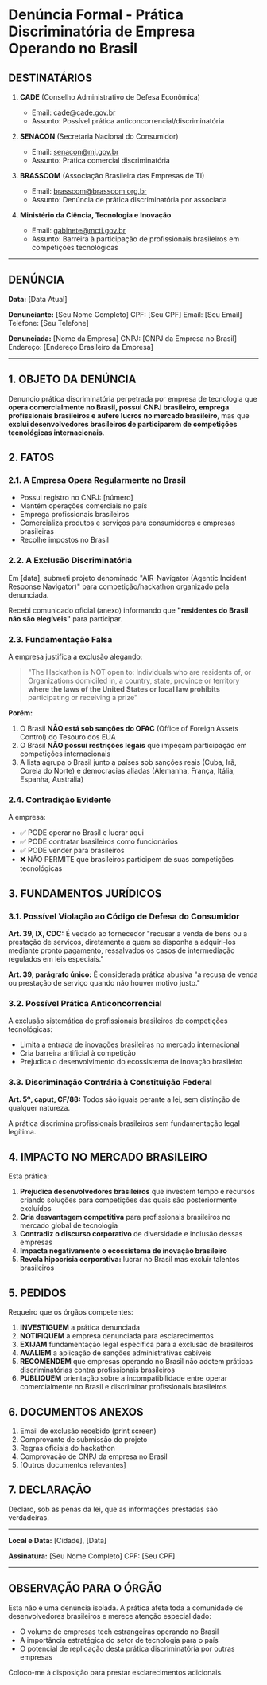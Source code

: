 # Denúncia Formal - Prática Discriminatória de Empresa Operando no Brasil

## DESTINATÁRIOS

1. **CADE** (Conselho Administrativo de Defesa Econômica)
   - Email: cade@cade.gov.br
   - Assunto: Possível prática anticoncorrencial/discriminatória

2. **SENACON** (Secretaria Nacional do Consumidor)
   - Email: senacon@mj.gov.br
   - Assunto: Prática comercial discriminatória

3. **BRASSCOM** (Associação Brasileira das Empresas de TI)
   - Email: brasscom@brasscom.org.br
   - Assunto: Denúncia de prática discriminatória por associada

4. **Ministério da Ciência, Tecnologia e Inovação**
   - Email: gabinete@mcti.gov.br
   - Assunto: Barreira à participação de profissionais brasileiros em competições tecnológicas

---

## DENÚNCIA

**Data:** [Data Atual]

**Denunciante:** [Seu Nome Completo]
CPF: [Seu CPF]
Email: [Seu Email]
Telefone: [Seu Telefone]

**Denunciada:** [Nome da Empresa]
CNPJ: [CNPJ da Empresa no Brasil]
Endereço: [Endereço Brasileiro da Empresa]

---

## 1. OBJETO DA DENÚNCIA

Denuncio prática discriminatória perpetrada por empresa de tecnologia que **opera comercialmente no Brasil, possui CNPJ brasileiro, emprega profissionais brasileiros e aufere lucros no mercado brasileiro**, mas que **exclui desenvolvedores brasileiros de participarem de competições tecnológicas internacionais**.

## 2. FATOS

### 2.1. A Empresa Opera Regularmente no Brasil
- Possui registro no CNPJ: [número]
- Mantém operações comerciais no país
- Emprega profissionais brasileiros
- Comercializa produtos e serviços para consumidores e empresas brasileiras
- Recolhe impostos no Brasil

### 2.2. A Exclusão Discriminatória
Em [data], submeti projeto denominado "AIR-Navigator (Agentic Incident Response Navigator)" para competição/hackathon organizado pela denunciada.

Recebi comunicado oficial (anexo) informando que **"residentes do Brasil não são elegíveis"** para participar.

### 2.3. Fundamentação Falsa
A empresa justifica a exclusão alegando:

> "The Hackathon is NOT open to: Individuals who are residents of, or Organizations domiciled in, a country, state, province or territory **where the laws of the United States or local law prohibits** participating or receiving a prize"

**Porém:**
1. O Brasil **NÃO está sob sanções do OFAC** (Office of Foreign Assets Control) do Tesouro dos EUA
2. O Brasil **NÃO possui restrições legais** que impeçam participação em competições internacionais
3. A lista agrupa o Brasil junto a países sob sanções reais (Cuba, Irã, Coreia do Norte) e democracias aliadas (Alemanha, França, Itália, Espanha, Austrália)

### 2.4. Contradição Evidente
A empresa:
- ✅ PODE operar no Brasil e lucrar aqui
- ✅ PODE contratar brasileiros como funcionários
- ✅ PODE vender para brasileiros
- ❌ NÃO PERMITE que brasileiros participem de suas competições tecnológicas

## 3. FUNDAMENTOS JURÍDICOS

### 3.1. Possível Violação ao Código de Defesa do Consumidor
**Art. 39, IX, CDC:** É vedado ao fornecedor "recusar a venda de bens ou a prestação de serviços, diretamente a quem se disponha a adquiri-los mediante pronto pagamento, ressalvados os casos de intermediação regulados em leis especiais."

**Art. 39, parágrafo único:** É considerada prática abusiva "a recusa de venda ou prestação de serviço quando não houver motivo justo."

### 3.2. Possível Prática Anticoncorrencial
A exclusão sistemática de profissionais brasileiros de competições tecnológicas:
- Limita a entrada de inovações brasileiras no mercado internacional
- Cria barreira artificial à competição
- Prejudica o desenvolvimento do ecossistema de inovação brasileiro

### 3.3. Discriminação Contrária à Constituição Federal
**Art. 5º, caput, CF/88:** Todos são iguais perante a lei, sem distinção de qualquer natureza.

A prática discrimina profissionais brasileiros sem fundamentação legal legítima.

## 4. IMPACTO NO MERCADO BRASILEIRO

Esta prática:
1. **Prejudica desenvolvedores brasileiros** que investem tempo e recursos criando soluções para competições das quais são posteriormente excluídos
2. **Cria desvantagem competitiva** para profissionais brasileiros no mercado global de tecnologia
3. **Contradiz o discurso corporativo** de diversidade e inclusão dessas empresas
4. **Impacta negativamente o ecossistema de inovação brasileiro**
5. **Revela hipocrisia corporativa:** lucrar no Brasil mas excluir talentos brasileiros

## 5. PEDIDOS

Requeiro que os órgãos competentes:

1. **INVESTIGUEM** a prática denunciada
2. **NOTIFIQUEM** a empresa denunciada para esclarecimentos
3. **EXIJAM** fundamentação legal específica para a exclusão de brasileiros
4. **AVALIEM** a aplicação de sanções administrativas cabíveis
5. **RECOMENDEM** que empresas operando no Brasil não adotem práticas discriminatórias contra profissionais brasileiros
6. **PUBLIQUEM** orientação sobre a incompatibilidade entre operar comercialmente no Brasil e discriminar profissionais brasileiros

## 6. DOCUMENTOS ANEXOS

1. Email de exclusão recebido (print screen)
2. Comprovante de submissão do projeto
3. Regras oficiais do hackathon
4. Comprovação de CNPJ da empresa no Brasil
5. [Outros documentos relevantes]

## 7. DECLARAÇÃO

Declaro, sob as penas da lei, que as informações prestadas são verdadeiras.

---

**Local e Data:** [Cidade], [Data]

**Assinatura:**
[Seu Nome Completo]
CPF: [Seu CPF]

---

## OBSERVAÇÃO PARA O ÓRGÃO

Esta não é uma denúncia isolada. A prática afeta toda a comunidade de desenvolvedores brasileiros e merece atenção especial dado:
- O volume de empresas tech estrangeiras operando no Brasil
- A importância estratégica do setor de tecnologia para o país
- O potencial de replicação desta prática discriminatória por outras empresas

Coloco-me à disposição para prestar esclarecimentos adicionais.
